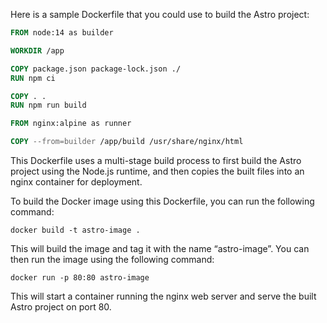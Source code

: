 Here is a sample Dockerfile that you could use to build the Astro project:

```dockerfile
FROM node:14 as builder

WORKDIR /app

COPY package.json package-lock.json ./
RUN npm ci

COPY . .
RUN npm run build

FROM nginx:alpine as runner

COPY --from=builder /app/build /usr/share/nginx/html
```

This Dockerfile uses a multi-stage build process to first build the Astro project using the Node.js runtime, and then copies the built files into an nginx container for deployment.

To build the Docker image using this Dockerfile, you can run the following command:

```
docker build -t astro-image .
```
This will build the image and tag it with the name “astro-image”. You can then run the image using the following command:

```
docker run -p 80:80 astro-image
```

This will start a container running the nginx web server and serve the built Astro project on port 80.